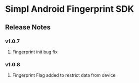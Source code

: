 # Simpl Android Fingerprint SDK

## Release Notes
### v1.0.7
1. Fingerprint init bug fix
### v1.0.8
1. Fingerprint Flag added to restrict data from device
